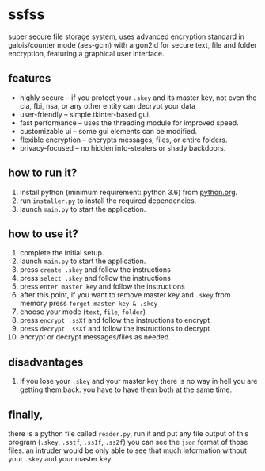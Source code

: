 # ssfss
super secure file storage system, uses advanced encryption standard in galois/counter mode (aes-gcm) with argon2id for secure text, file and folder encryption, featuring a graphical user interface.

## features  
- highly secure – if you protect your `.skey` and its master key, not even the cia, fbi, nsa, or any other entity can decrypt your data
- user-friendly – simple tkinter-based gui.  
- fast performance – uses the threading module for improved speed.  
- customizable ui – some gui elements can be modified.  
- flexible encryption – encrypts messages, files, or entire folders.  
- privacy-focused – no hidden info-stealers or shady backdoors.

## how to run it?
1. install python (minimum requirement: python 3.6) from [python.org](https://www.python.org/downloads/).  
2. run `installer.py` to install the required dependencies.  
3. launch `main.py` to start the application.

## how to use it?
1. complete the initial setup.  
2. launch `main.py` to start the application.
3. press `create .skey` and follow the instructions
4. press `select .skey` and follow the instructions
5. press `enter master key` and follow the instructions
6. after this point, if you want to remove master key and `.skey` from memory press `forget master key & .skey`
7. choose your mode (`text`, `file`, `folder`)
8. press `encrypt .ssXf` and follow the instructions to encrypt
9. press `decrypt .ssXf` and follow the instructions to decrypt
10. encrypt or decrypt messages/files as needed.

## disadvantages
1. if you lose your `.skey` and your master key there is no way in hell you are getting them back. you have to have them both at the same time.

## finally,
there is a python file called `reader.py`, run it and put any file output of this program (`.skey`, `.sstf`, `.ss1f`, `.ss2f`) you can see the `json` format of those files. an intruder would be only able to see that much information without your `.skey` and your master key.
